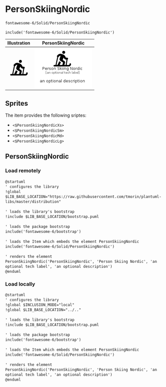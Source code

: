 # PersonSkiingNordic


```text
fontawesome-6/Solid/PersonSkiingNordic
```

```text
include('fontawesome-6/Solid/PersonSkiingNordic')
```



| Illustration | PersonSkiingNordic |
| :---: | :---: |
| ![illustration for Illustration](../../fontawesome-6/Solid/PersonSkiingNordic.png) | ![illustration for PersonSkiingNordic](../../fontawesome-6/Solid/PersonSkiingNordic.Local.png) |



## Sprites
The item provides the following sriptes:

- `<$PersonSkiingNordicXs>`
- `<$PersonSkiingNordicSm>`
- `<$PersonSkiingNordicMd>`
- `<$PersonSkiingNordicLg>`





## PersonSkiingNordic

### Load remotely
```plantuml
@startuml
' configures the library
!global $LIB_BASE_LOCATION="https://raw.githubusercontent.com/tmorin/plantuml-libs/master/distribution"

' loads the library's bootstrap
!include $LIB_BASE_LOCATION/bootstrap.puml

' loads the package bootstrap
include('fontawesome-6/bootstrap')

' loads the Item which embeds the element PersonSkiingNordic
include('fontawesome-6/Solid/PersonSkiingNordic')

' renders the element
PersonSkiingNordic('PersonSkiingNordic', 'Person Skiing Nordic', 'an optional tech label', 'an optional description')
@enduml
```

### Load locally
```plantuml
@startuml
' configures the library
!global $INCLUSION_MODE="local"
!global $LIB_BASE_LOCATION="../.."

' loads the library's bootstrap
!include $LIB_BASE_LOCATION/bootstrap.puml

' loads the package bootstrap
include('fontawesome-6/bootstrap')

' loads the Item which embeds the element PersonSkiingNordic
include('fontawesome-6/Solid/PersonSkiingNordic')

' renders the element
PersonSkiingNordic('PersonSkiingNordic', 'Person Skiing Nordic', 'an optional tech label', 'an optional description')
@enduml
```

